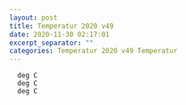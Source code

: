 ```yaml
---
layout: post
title: Temperatur 2020 v49
date: 2020-11-30 02:17:01
excerpt_separator: ""
categories: Temperatur 2020 v49 Temperatur
---
```

```
  deg C
  deg C
  deg C
```
